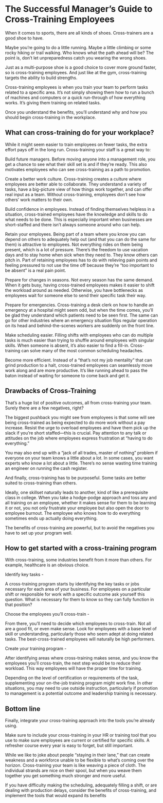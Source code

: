 # The Successful Manager’s Guide to Cross-Training Employees

When it comes to sports, there are all kinds of shoes. Cross-trainers are a good shoe to have.

Maybe you’re going to do a little running. Maybe a little climbing or some rocky hiking or trail walking. Who knows what the path ahead will be? The point is, don’t let unpreparedness catch you wearing the wrong shoes.

Just as a multi-purpose shoe is a good choice to cover more ground faster, so is cross-training employees. And just like at the gym, cross-training targets the ability to build strengths.

Cross-training employees is when you train your team to perform tasks related to a specific area. It’s not simply showing them how to run a bunch of machines and computers or a quick run-through of how everything works. It’s giving them training on related tasks.

Once you understand the benefits, you’ll understand why and how you should begin cross-training in the workplace.

## What can cross-training do for your workplace?

While it might seem easier to train employees on fewer tasks, the extra effort pays off in the long run. Cross-training your staff is a great way to:

Build future managers. Before moving anyone into a management role, you get a chance to see what their skill set is and if they’re ready. This also motivates employees who can see cross-training as a path to promotion.

Create a better work culture. Cross-training creates a culture where employees are better able to collaborate. They understand a variety of tasks, have a big-picture view of how things work together, and can offer real input as a team. Without cross-training, employees don’t see how others’ work matters to their own.

Build confidence in employees. Instead of finding themselves helpless in a situation, cross-trained employees have the knowledge and skills to do what needs to be done. This is especially important when businesses are short-staffed and there isn’t always someone around who can help.

Retain your employees. Being part of a team where you know you can depend on others to adequately help out (and that you can do the same for them) is attractive to employees. Not everything rides on them being present, which is a lot of pressure. There’s the freedom to use vacation days and to stay home when sick when they need to. They know others can pitch in. Part of retaining employees has to do with relieving pain points and feeling pressured to not use the time off because they’re “too important to be absent” is a real pain point.

Prepare for changes in seasons. Not every season has the same demand. When it gets busy, having cross-trained employees makes it easier to shift the workload around as needed. Otherwise, you have bottlenecks as employees wait for someone else to send their specific task their way.

Prepare for emergencies. Cross-training a desk clerk on how to handle an emergency at a hospital might seem odd, but when the time comes, you’ll be glad they understand which patients need to be seen first. The same can go for other industries where an emergency situation flips regular operation on its head and behind-the-scenes workers are suddenly on the front line.

Make scheduling easier. Filling shifts with employees who can do multiple tasks is much easier than trying to shuffle around employees with singular skills. When someone is absent, it’s also easier to find a fill-in. Cross-training can solve many of the most common scheduling headaches.

Become more efficient. Instead of a “that’s not my job mentality” that can grind production to a halt, cross-trained employees can seamlessly move work along and are more productive. It’s like running ahead to pass the baton instead of waiting for someone to come back and get it.

## Drawbacks of Cross-Training

That’s a huge list of positive outcomes, all from cross-training your team. Surely there are a few negatives, right?

The biggest pushback you might see from employees is that some will see being cross-trained as being expected to do more work without a pay increase. Resist the urge to overload employees and have them pick up the slack if you’re short staffed—this is crucial. Pay attention to any talk or attitudes on the job where employees express frustration at “having to do everything.”

You may also end up with a “jack of all trades, master of nothing” problem if everyone on your team knows a little about a lot. In some cases, you want experts who know a lot about a little. There’s no sense wasting time training an engineer on running the cash register.

And finally, cross-training has to be purposeful. Some tasks are better suited to cross-training than others.

Ideally, one skillset naturally leads to another, kind of like a prerequisite class in college. When you take a hodge-podge approach and toss any and all training on an employee, whether it makes sense for them to be learning it or not, you not only frustrate your employee but also open the door to employee burnout. The employee who knows how to do everything sometimes ends up actually doing everything.

The benefits of cross-training are powerful, but to avoid the negatives you have to set up your program well.

## How to get started with a cross-training program

With cross-training, some industries benefit from it more than others. For example, healthcare is an obvious choice.

Identify key tasks -

A cross-training program starts by identifying the key tasks or jobs necessary for each area of your business. For employees on a particular shift or responsible for work with a specific outcome ask yourself this question. What is necessary for them to know so they can fully function in that position?

Choose the employees you’ll cross-train -

From there, you’ll need to decide which employees to cross-train. Not all are a good fit, or even make sense. Look for employees with a base level of skill or understanding, particularly those who seem adept at doing related tasks. The best-cross-trained employees will naturally be high performers.

Create your training program -

After identifying areas where cross-training makes sense, and you know the employees you’ll cross-train, the next step would be to reduce their workload. This way employees will have the proper time for training.

Depending on the level of certification or requirements of the task, supplementing your on-the-job training program might work fine. In other situations, you may need to use outside instruction, particularly if promotion to management is a potential outcome and leadership training is necessary.

## Bottom line

Finally, integrate your cross-training approach into the tools you’re already using.

Make sure to include your cross-training in your HR or training tool that you use to make sure employees are current or certified for specific skills. A refresher course every year is easy to forget, but still important.

While we like to joke about people “staying in their lane,” that can create weakness and a workforce unable to be flexible to what’s coming over the horizon. Cross-training your team is like weaving a piece of cloth. The individual strands are nice on their spool, but when you weave them together you get something much stronger and more useful.

If you have difficulty making the scheduling, adequately filling a shift, or are dealing with production delays, consider the benefits of cross-training, and implement the tools that would expand its benefits
